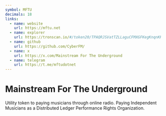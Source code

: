 ```yaml
---
symbol: MFTU
decimals: 18
links:
  - name: website
    url: https://mftu.net
  - name: explorer
    url: https://tronscan.io/#/token20/TPAQRJSVatTZLLaguCFMXGFKegKnqnKH2s
  - name: github
    url: https://github.com/CyberFM/
  - name: x
    url: https://x.com/Mainstream For The Underground
  - name: telegram
    url: https://t.me/mftudotnet
---
```


# Mainstream For The Underground

Utility token to paying musicians through online radio. Paying Independent Musicians as a Distributed Ledger Performance Rights Organization.
